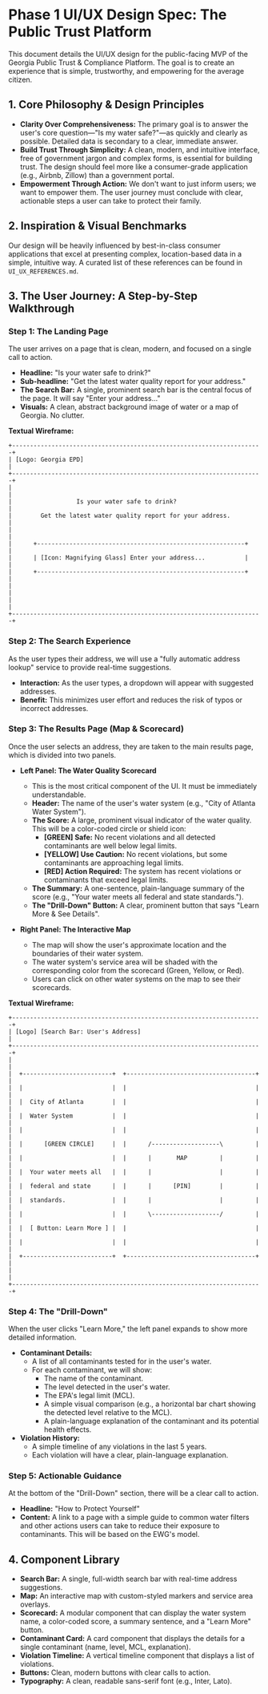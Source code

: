 # Phase 1 UI/UX Design Spec: The Public Trust Platform

This document details the UI/UX design for the public-facing MVP of the Georgia Public Trust & Compliance Platform. The goal is to create an experience that is simple, trustworthy, and empowering for the average citizen.

## 1. Core Philosophy & Design Principles

*   **Clarity Over Comprehensiveness:** The primary goal is to answer the user's core question—"Is my water safe?"—as quickly and clearly as possible. Detailed data is secondary to a clear, immediate answer.
*   **Build Trust Through Simplicity:** A clean, modern, and intuitive interface, free of government jargon and complex forms, is essential for building trust. The design should feel more like a consumer-grade application (e.g., Airbnb, Zillow) than a government portal.
*   **Empowerment Through Action:** We don't want to just inform users; we want to empower them. The user journey must conclude with clear, actionable steps a user can take to protect their family.

## 2. Inspiration & Visual Benchmarks

Our design will be heavily influenced by best-in-class consumer applications that excel at presenting complex, location-based data in a simple, intuitive way. A curated list of these references can be found in `UI_UX_REFERENCES.md`.

## 3. The User Journey: A Step-by-Step Walkthrough

### **Step 1: The Landing Page**

The user arrives on a page that is clean, modern, and focused on a single call to action.

*   **Headline:** "Is your water safe to drink?"
*   **Sub-headline:** "Get the latest water quality report for your address."
*   **The Search Bar:** A single, prominent search bar is the central focus of the page. It will say "Enter your address..."
*   **Visuals:** A clean, abstract background image of water or a map of Georgia. No clutter.

**Textual Wireframe:**

```
+----------------------------------------------------------------------+
| [Logo: Georgia EPD]                                                  |
+----------------------------------------------------------------------+
|                                                                      |
|                  Is your water safe to drink?                        |
|        Get the latest water quality report for your address.         |
|                                                                      |
|      +----------------------------------------------------------+    |
|      | [Icon: Magnifying Glass] Enter your address...           |    |
|      +----------------------------------------------------------+    |
|                                                                      |
|                                                                      |
+----------------------------------------------------------------------+
```

### **Step 2: The Search Experience**

As the user types their address, we will use a "fully automatic address lookup" service to provide real-time suggestions.

*   **Interaction:** As the user types, a dropdown will appear with suggested addresses.
*   **Benefit:** This minimizes user effort and reduces the risk of typos or incorrect addresses.

### **Step 3: The Results Page (Map & Scorecard)**

Once the user selects an address, they are taken to the main results page, which is divided into two panels.

*   **Left Panel: The Water Quality Scorecard**
    *   This is the most critical component of the UI. It must be immediately understandable.
    *   **Header:** The name of the user's water system (e.g., "City of Atlanta Water System").
    *   **The Score:** A large, prominent visual indicator of the water quality. This will be a color-coded circle or shield icon:
        *   **[GREEN] Safe:** No recent violations and all detected contaminants are well below legal limits.
        *   **[YELLOW] Use Caution:** No recent violations, but some contaminants are approaching legal limits.
        *   **[RED] Action Required:** The system has recent violations or contaminants that exceed legal limits.
    *   **The Summary:** A one-sentence, plain-language summary of the score (e.g., "Your water meets all federal and state standards.").
    *   **The "Drill-Down" Button:** A clear, prominent button that says "Learn More & See Details".

*   **Right Panel: The Interactive Map**
    *   The map will show the user's approximate location and the boundaries of their water system.
    *   The water system's service area will be shaded with the corresponding color from the scorecard (Green, Yellow, or Red).
    *   Users can click on other water systems on the map to see their scorecards.

**Textual Wireframe:**

```
+----------------------------------------------------------------------+
| [Logo] [Search Bar: User's Address]                                  |
+----------------------------------------------------------------------+
|                                                                      |
|  +-------------------------+  +------------------------------------+ |
|  |                         |  |                                    | |
|  |  City of Atlanta        |  |                                    | |
|  |  Water System           |  |                                    | |
|  |                         |  |                                    | |
|  |      [GREEN CIRCLE]     |  |      /-------------------\         | |
|  |                         |  |      |       MAP         |         | |
|  |  Your water meets all   |  |      |                   |         | |
|  |  federal and state      |  |      |      [PIN]        |         | |
|  |  standards.             |  |      |                   |         | |
|  |                         |  |      \-------------------/         | |
|  |  [ Button: Learn More ] |  |                                    | |
|  |                         |  |                                    | |
|  +-------------------------+  +------------------------------------+ |
|                                                                      |
+----------------------------------------------------------------------+
```

### **Step 4: The "Drill-Down"**

When the user clicks "Learn More," the left panel expands to show more detailed information.

*   **Contaminant Details:**
    *   A list of all contaminants tested for in the user's water.
    *   For each contaminant, we will show:
        *   The name of the contaminant.
        *   The level detected in the user's water.
        *   The EPA's legal limit (MCL).
        *   A simple visual comparison (e.g., a horizontal bar chart showing the detected level relative to the MCL).
        *   A plain-language explanation of the contaminant and its potential health effects.
*   **Violation History:**
    *   A simple timeline of any violations in the last 5 years.
    *   Each violation will have a clear, plain-language explanation.

### **Step 5: Actionable Guidance**

At the bottom of the "Drill-Down" section, there will be a clear call to action.

*   **Headline:** "How to Protect Yourself"
*   **Content:** A link to a page with a simple guide to common water filters and other actions users can take to reduce their exposure to contaminants. This will be based on the EWG's model.

## 4. Component Library

*   **Search Bar:** A single, full-width search bar with real-time address suggestions.
*   **Map:** An interactive map with custom-styled markers and service area overlays.
*   **Scorecard:** A modular component that can display the water system name, a color-coded score, a summary sentence, and a "Learn More" button.
*   **Contaminant Card:** A card component that displays the details for a single contaminant (name, level, MCL, explanation).
*   **Violation Timeline:** A vertical timeline component that displays a list of violations.
*   **Buttons:** Clean, modern buttons with clear calls to action.
*   **Typography:** A clean, readable sans-serif font (e.g., Inter, Lato).
